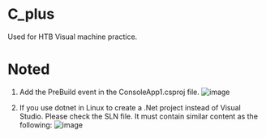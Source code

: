 # C_plus
Used for HTB Visual machine practice.
# Noted
1. Add the PreBuild event in the ConsoleApp1.csproj file.
   ![image](https://github.com/Miranda-Bai/C_plus/assets/120993025/d61e89fc-b7b8-43e2-8f0a-a33e7d5ebc5e)

3. If you use dotnet in Linux to create a .Net project instead of Visual Studio. Please check the SLN file. It must contain similar content as the following:
   ![image](https://github.com/Miranda-Bai/C_plus/assets/120993025/9fc7d7fe-443b-4ae0-a78f-d8fe5da192b9)

